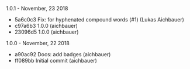 1.0.1 - November, 23 2018

* 5a6c0c3 Fix: for hyphenated compound words (#1) (Lukas Aichbauer)
* c97a6b3 1.0.0 (aichbauer)
* 23096d5 1.0.0 (aichbauer)

1.0.0 - November, 22 2018

* a90ac92 Docs: add badges (aichbauer)
* ff089bb Initial commit (aichbauer)

